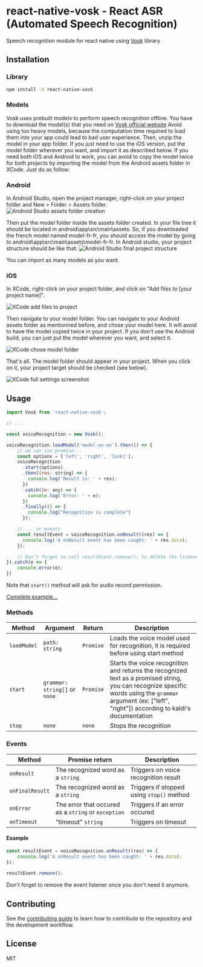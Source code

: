 # react-native-vosk - React ASR (Automated Speech Recognition)

Speech recognition module for react native using [Vosk](https://github.com/alphacep/vosk-api) library

## Installation

### Library
```sh
npm install -S react-native-vosk
```

### Models
Vosk uses prebuilt models to perform speech recognition offline. You have to download the model(s) that you need on [Vosk official website](https://alphacephei.com/vosk/models)
Avoid using too heavy models, because the computation time required to load them into your app could lead to bad user experience.
Then, unzip the model in your app folder. If you just need to use the iOS version, put the model folder wherever you want, and import it as described below. If you need both iOS and Android to work, you can avoid to copy the model twice for both projects by importing the model from the Android assets folder in XCode. Just do as follow:

### Android
In Android Studio, open the project manager, right-click on your project folder and New > Folder > Assets folder.
![Android Studio assets folder creation](https://raw.githubusercontent.com/riderodd/react-native-vosk/main/docs/android_studio_assets_folder_creation.png)

Then put the model folder inside the assets folder created. In your file tree it should be located in android\app\src\main\assets. So, if you downloaded the french model named model-fr-fr, you should access the model by going to android\app\src\main\assets\model-fr-fr. In Android studio, your project structure should be like that:
![Android Studio final project structure](https://raw.githubusercontent.com/riderodd/react-native-vosk/main/docs/android_studio_project_structure.png)

You can import as many models as you want.

### iOS
In XCode, right-click on your project folder, and click on "Add files to [your project name]".

![XCode add files to project](https://raw.githubusercontent.com/riderodd/react-native-vosk/main/docs/xcode_add_files_to_folder.png)

Then navigate to your model folder. You can navigate to your Android assets folder as mentionned before, and chose your model here. It will avoid to have the model copied twice in your project. If you don't use the Android build, you can just put the model wherever you want, and select it.

![XCode chose model folder](https://raw.githubusercontent.com/riderodd/react-native-vosk/main/docs/xcode_chose_model_folder.png)

That's all. The model folder should appear in your project. When you click on it, your project target should be checked (see below).

![XCode full settings screenshot](https://raw.githubusercontent.com/riderodd/react-native-vosk/main/docs/xcode_full_settings_screenshot.png)

## Usage

```js
import Vosk from 'react-native-vosk';

// ...

const voiceRecognition = new Vosk();

voiceRecognition.loadModel('model-en-en').then(() => {
    // we can use promise...
    const options = ['left', 'right', '[unk]'];
    voiceRecognition
      .start(options)
      .then((res: string) => {
        console.log('Result is: ' + res);
      })
      .catch((e: any) => {
        console.log('Error: ' + e);
      })
      .finally(() => {
        console.log("Recognition is complete")
      });

    // ... or events
    const resultEvent = voiceRecognition.onResult((res) => {
      console.log('A onResult event has been caught: ' + res.data);
    });

    // Don't forget to call resultEvent.remove(); to delete the listener
}).catch(e => {
    console.error(e);
})

```

Note that `start()` method will ask for audio record permission.

[Complete example...](https://github.com/riderodd/react-native-vosk/blob/main/example/src/App.tsx)

### Methods

| Method | Argument | Return | Description |
|---|---|---|---|
| `loadModel` | `path: string` | `Promise` | Loads the voice model used for recognition, it is required before using start method |
| `start` | `grammar: string[]` or `none` | `Promise` | Starts the voice recognition and returns the recognized text as a promised string, you can recognize specific words using the `grammar` argument (ex: ["left", "right"]) according to kaldi's documentation |
| `stop` | `none` | `none` | Stops the recognition |

### Events 

| Method | Promise return | Description |
|---|---|---|
| `onResult` | The recognized word as a `string` | Triggers on voice recognition result |
| `onFinalResult` | The recognized word as a `string` | Triggers if stopped using `stop()` method |
| `onError` | The error that occured as a `string` or `exception` | Triggers if an error occured |
| `onTimeout` | "timeout" `string` | Triggers on timeout |

#### Example

```js
const resultEvent = voiceRecognition.onResult((res) => {
    console.log('A onResult event has been caught: ' + res.data);
});
    
resultEvent.remove();
```

Don't forget to remove the event listener once you don't need it anymore.

## Contributing

See the [contributing guide](CONTRIBUTING.md) to learn how to contribute to the repository and the development workflow.

## License

MIT